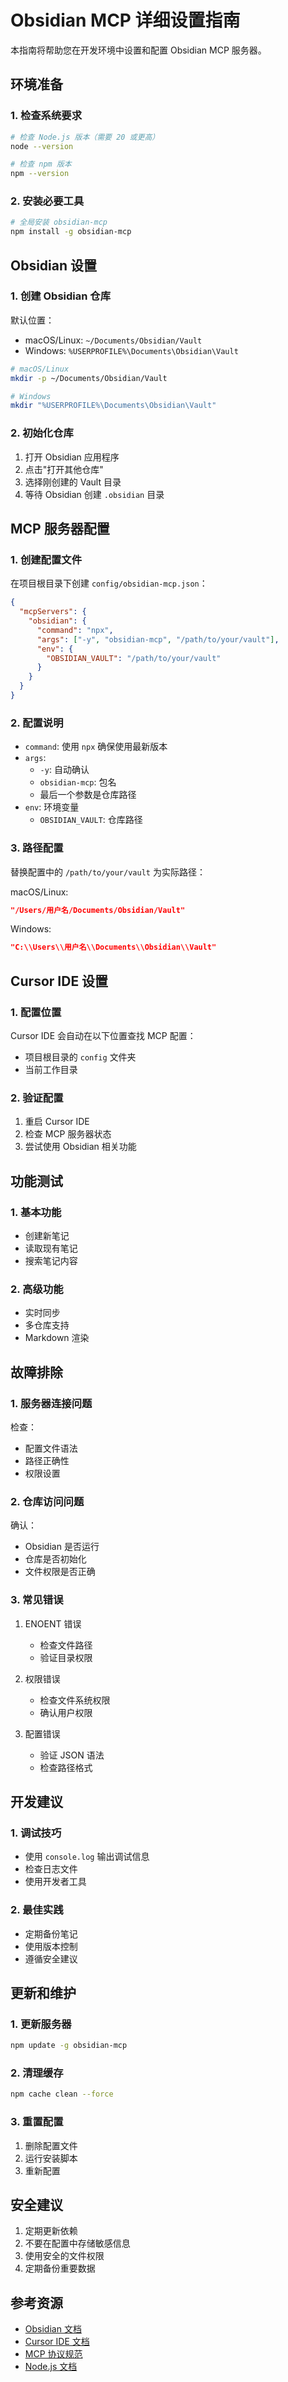 # Obsidian MCP 详细设置指南

本指南将帮助您在开发环境中设置和配置 Obsidian MCP 服务器。

## 环境准备

### 1. 检查系统要求

```bash
# 检查 Node.js 版本（需要 20 或更高）
node --version

# 检查 npm 版本
npm --version
```

### 2. 安装必要工具

```bash
# 全局安装 obsidian-mcp
npm install -g obsidian-mcp
```

## Obsidian 设置

### 1. 创建 Obsidian 仓库

默认位置：
- macOS/Linux: `~/Documents/Obsidian/Vault`
- Windows: `%USERPROFILE%\Documents\Obsidian\Vault`

```bash
# macOS/Linux
mkdir -p ~/Documents/Obsidian/Vault

# Windows
mkdir "%USERPROFILE%\Documents\Obsidian\Vault"
```

### 2. 初始化仓库

1. 打开 Obsidian 应用程序
2. 点击"打开其他仓库"
3. 选择刚创建的 Vault 目录
4. 等待 Obsidian 创建 `.obsidian` 目录

## MCP 服务器配置

### 1. 创建配置文件

在项目根目录下创建 `config/obsidian-mcp.json`：

```json
{
  "mcpServers": {
    "obsidian": {
      "command": "npx",
      "args": ["-y", "obsidian-mcp", "/path/to/your/vault"],
      "env": {
        "OBSIDIAN_VAULT": "/path/to/your/vault"
      }
    }
  }
}
```

### 2. 配置说明

- `command`: 使用 `npx` 确保使用最新版本
- `args`: 
  - `-y`: 自动确认
  - `obsidian-mcp`: 包名
  - 最后一个参数是仓库路径
- `env`: 环境变量
  - `OBSIDIAN_VAULT`: 仓库路径

### 3. 路径配置

替换配置中的 `/path/to/your/vault` 为实际路径：

macOS/Linux:
```json
"/Users/用户名/Documents/Obsidian/Vault"
```

Windows:
```json
"C:\\Users\\用户名\\Documents\\Obsidian\\Vault"
```

## Cursor IDE 设置

### 1. 配置位置

Cursor IDE 会自动在以下位置查找 MCP 配置：
- 项目根目录的 `config` 文件夹
- 当前工作目录

### 2. 验证配置

1. 重启 Cursor IDE
2. 检查 MCP 服务器状态
3. 尝试使用 Obsidian 相关功能

## 功能测试

### 1. 基本功能

- 创建新笔记
- 读取现有笔记
- 搜索笔记内容

### 2. 高级功能

- 实时同步
- 多仓库支持
- Markdown 渲染

## 故障排除

### 1. 服务器连接问题

检查：
- 配置文件语法
- 路径正确性
- 权限设置

### 2. 仓库访问问题

确认：
- Obsidian 是否运行
- 仓库是否初始化
- 文件权限是否正确

### 3. 常见错误

1. ENOENT 错误
   - 检查文件路径
   - 验证目录权限

2. 权限错误
   - 检查文件系统权限
   - 确认用户权限

3. 配置错误
   - 验证 JSON 语法
   - 检查路径格式

## 开发建议

### 1. 调试技巧

- 使用 `console.log` 输出调试信息
- 检查日志文件
- 使用开发者工具

### 2. 最佳实践

- 定期备份笔记
- 使用版本控制
- 遵循安全建议

## 更新和维护

### 1. 更新服务器

```bash
npm update -g obsidian-mcp
```

### 2. 清理缓存

```bash
npm cache clean --force
```

### 3. 重置配置

1. 删除配置文件
2. 运行安装脚本
3. 重新配置

## 安全建议

1. 定期更新依赖
2. 不要在配置中存储敏感信息
3. 使用安全的文件权限
4. 定期备份重要数据

## 参考资源

- [Obsidian 文档](https://help.obsidian.md/)
- [Cursor IDE 文档](https://cursor.sh/)
- [MCP 协议规范](https://modelcontextprotocol.io/)
- [Node.js 文档](https://nodejs.org/docs)